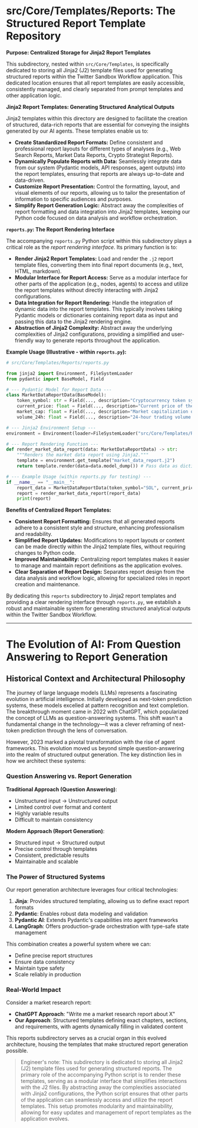 
# src/Core/Templates/Reports: The Structured Report Template Repository

**Purpose: Centralized Storage for Jinja2 Report Templates**

This subdirectory, nested within `src/Core/Templates`, is specifically dedicated to storing all Jinja2 (J2) template files used for generating structured reports within the Twitter Sandbox Workflow application.  This dedicated location ensures that all report templates are easily accessible, consistently managed, and clearly separated from prompt templates and other application logic.

**Jinja2 Report Templates:  Generating Structured Analytical Outputs**

Jinja2 templates within this directory are designed to facilitate the creation of structured, data-rich reports that are essential for conveying the insights generated by our AI agents.  These templates enable us to:

*   **Create Standardized Report Formats:**  Define consistent and professional report layouts for different types of analyses (e.g., Web Search Reports, Market Data Reports, Crypto Strategist Reports).
*   **Dynamically Populate Reports with Data:**  Seamlessly integrate data from our system (Pydantic models, API responses, agent outputs) into the report templates, ensuring that reports are always up-to-date and data-driven.
*   **Customize Report Presentation:**  Control the formatting, layout, and visual elements of our reports, allowing us to tailor the presentation of information to specific audiences and purposes.
*   **Simplify Report Generation Logic:**  Abstract away the complexities of report formatting and data integration into Jinja2 templates, keeping our Python code focused on data analysis and workflow orchestration.

**`reports.py`: The Report Rendering Interface**

The accompanying `reports.py` Python script within this subdirectory plays a critical role as the *report rendering interface*. Its primary function is to:

*   **Render Jinja2 Report Templates:**  Load and render the `.j2` report template files, converting them into final report documents (e.g., text, HTML, markdown).
*   **Modular Interface for Report Access:**  Serve as a modular interface for other parts of the application (e.g., nodes, agents) to access and utilize the report templates without directly interacting with Jinja2 configurations.
*   **Data Integration for Report Rendering:**  Handle the integration of dynamic data into the report templates. This typically involves taking Pydantic models or dictionaries containing report data as input and passing this data to the Jinja2 rendering engine.
*   **Abstraction of Jinja2 Complexity:** Abstract away the underlying complexities of Jinja2 configurations, providing a simplified and user-friendly way to generate reports throughout the application.

**Example Usage (Illustrative - within `reports.py`):**

```python
# src/Core/Templates/Reports/reports.py

from jinja2 import Environment, FileSystemLoader
from pydantic import BaseModel, Field

# --- Pydantic Model for Report Data ---
class MarketDataReportData(BaseModel):
    token_symbol: str = Field(..., description="Cryptocurrency token symbol.")
    current_price: float = Field(..., description="Current price of the token.")
    market_cap: float = Field(..., description="Market capitalization of the token.")
    volume_24h: float = Field(..., description="24-hour trading volume.")

# --- Jinja2 Environment Setup ---
environment = Environment(loader=FileSystemLoader("src/Core/Templates/Reports"))

# --- Report Rendering Function ---
def render_market_data_report(data: MarketDataReportData) -> str:
    """Renders the market data report using Jinja2."""
    template = environment.get_template("market_data_report.j2")
    return template.render(data=data.model_dump()) # Pass data as dictionary

# --- Example Usage (within reports.py for testing) ---
if __name__ == "__main__":
    report_data = MarketDataReportData(token_symbol="SOL", current_price=175.50, market_cap=75000000000, volume_24h=1500000000)
    report = render_market_data_report(report_data)
    print(report)
```

**Benefits of Centralized Report Templates:**

*   **Consistent Report Formatting:**  Ensures that all generated reports adhere to a consistent style and structure, enhancing professionalism and readability.
*   **Simplified Report Updates:**  Modifications to report layouts or content can be made directly within the Jinja2 template files, without requiring changes to Python code.
*   **Improved Maintainability:**  Centralizing report templates makes it easier to manage and maintain report definitions as the application evolves.
*   **Clear Separation of Report Design:**  Separates report design from the data analysis and workflow logic, allowing for specialized roles in report creation and maintenance.

By dedicating this `reports` subdirectory to Jinja2 report templates and providing a clear rendering interface through `reports.py`, we establish a robust and maintainable system for generating structured analytical outputs within the Twitter Sandbox Workflow.

---

# The Evolution of AI: From Question Answering to Report Generation

## Historical Context and Architectural Philosophy

The journey of large language models (LLMs) represents a fascinating evolution in artificial intelligence. Initially developed as next-token prediction systems, these models excelled at pattern recognition and text completion. The breakthrough moment came in 2022 with ChatGPT, which popularized the concept of LLMs as question-answering systems. This shift wasn't a fundamental change in the technology—it was a clever reframing of next-token prediction through the lens of conversation.

However, 2023 marked a pivotal transformation with the rise of agent frameworks. This evolution moved us beyond simple question-answering into the realm of structured output generation. The key distinction lies in how we architect these systems: 

### Question Answering vs. Report Generation

**Traditional Approach (Question Answering)**:
- Unstructured input → Unstructured output
- Limited control over format and content
- Highly variable results
- Difficult to maintain consistency

**Modern Approach (Report Generation)**:
- Structured input → Structured output
- Precise control through templates
- Consistent, predictable results
- Maintainable and scalable

### The Power of Structured Systems

Our report generation architecture leverages four critical technologies:

1. **Jinja**: Provides structured templating, allowing us to define exact report formats
2. **Pydantic**: Enables robust data modeling and validation
3. **Pydantic AI**: Extends Pydantic's capabilities into agent frameworks
4. **LangGraph**: Offers production-grade orchestration with type-safe state management

This combination creates a powerful system where we can:
- Define precise report structures
- Ensure data consistency
- Maintain type safety
- Scale reliably in production

### Real-World Impact

Consider a market research report:
- **ChatGPT Approach**: "Write me a market research report about X"
- **Our Approach**: Structured templates defining exact chapters, sections, and requirements, with agents dynamically filling in validated content

This reports subdirectory serves as a crucial organ in this evolved architecture, housing the templates that make structured report generation possible.

> Engineer's note: This subdirectory is dedicated to storing all Jinja2 (J2) template files used for generating structured reports. The primary role of the accompanying Python script is to render these templates, serving as a modular interface that simplifies interactions with the J2 files. By abstracting away the complexities associated with Jinja2 configurations, the Python script ensures that other parts of the application can seamlessly access and utilize the report templates. This setup promotes modularity and maintainability, allowing for easy updates and management of report templates as the application evolves.